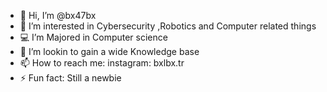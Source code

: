 - 👋 Hi, I’m @bx47bx
- 👀 I’m interested in Cybersecurity ,Robotics and Computer related things
- 💻 I’m Majored in Computer science
- 🫡 I’m lookin to gain a wide Knowledge base
- 📫 How to reach me: instagram: bxlbx.tr
- ⚡ Fun fact: Still a newbie

<!---
bx47bx/bx47bx is a ✨ special ✨ repository because its `README.md` (this file) appears on your GitHub profile.
You can click the Preview link to take a look at your changes.
--->
